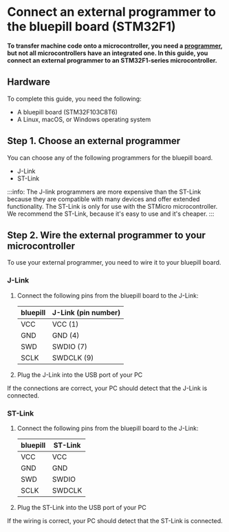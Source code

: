 # Connect an external programmer to the bluepill board (STM32F1)

**To transfer machine code onto a microcontroller, you need a [programmer](https://www.engineersgarage.com/how-to-guides/microcontroller-programmer-burner), but not all microcontrollers have an integrated one. In this guide, you connect an external programmer to an STM32F1-series microcontroller.**

## Hardware

To complete this guide, you need the following:

- A bluepill board (STM32F103C8T6)
- A Linux, macOS, or Windows operating system

## Step 1. Choose an external programmer

You can choose any of the following programmers for the bluepill board.

- J-Link
- ST-Link

:::info:
The J-link programmers are more expensive than the ST-Link because they are compatible with many devices and offer extended functionality. The ST-Link is only for use with the STMicro microcontroller.
We recommend the ST-Link, because it's easy to use and it's cheaper.
:::

## Step 2. Wire the external programmer to your microcontroller

To use your external programmer, you need to wire it to your bluepill board.

### J-Link

1. Connect the following pins from the bluepill board to the J-Link:

    |    **bluepill**    |    **J-Link (pin number)**   |
    |-------------|-------------------|
    |    VCC      |    VCC (1)        |
    |    GND      |    GND (4)        |
    |    SWD      |    SWDIO (7)      |
    |    SCLK     |    SWDCLK (9)     |
    
2. Plug the J-Link into the USB port of your PC

If the connections are correct, your PC should detect that the J-Link is connected.

### ST-Link

1. Connect the following pins from the bluepill board to the J-Link:

    |    **bluepill**    |    **ST-Link**   |
    |-------------|-------------------|
    |    VCC      |    VCC            |
    |    GND      |    GND            |
    |    SWD      |    SWDIO          |
    |    SCLK     |    SWDCLK         |
    
2. Plug the ST-Link into the USB port of your PC
    
If the wiring is correct, your PC should detect that the ST-Link is connected.
